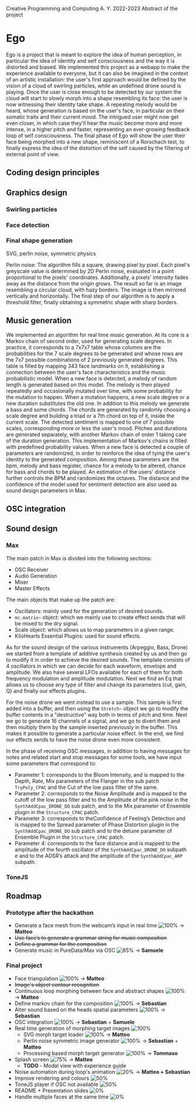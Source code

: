 Creative Programming and Computing
A. Y. 2022-2023
Abstract of the project

# Ego
Ego is a project that is meant to explore the idea of human perception, in particular the idea of identity and self 
consciousness and the way it is distorted and biased.
We implemented this project as a webapp to make the experience available to everyone, but it can also be imagined in 
the context of an artistic installation: the user's first approach would be defined by the vision of a
cloud of swirling particles, while an undefined drone sound is playing. Once the user is close enough to be detected by 
our system the cloud will start to slowly morph into a shape resembling its face: the user is now witnessing their 
identity take shape. A repeating melody would be heard, whose generation is based on the user's face, in particular on 
their somatic traits and their current mood. The intrigued user might now get even closer, in which case they'll hear 
the music become more and more intense, in a higher pitch and faster, representing an ever-growing feedback loop of self
consciousness. The final phase of Ego will show the user their face being morphed into a new shape, reminiscent of a 
Rorschach test, to finally express the idea of the distortion of the self caused by the filtering of external point of 
view.

## Coding design principles



## Graphics design
  
### Swirling particles

### Face detection

### Final shape generation
SVG, perlin noise, symmetric physics

Perlin noise: The algorithm fills a square, drawing pixel by pixel. Each pixel's greyscale value is determined by 2D 
Perlin noise, evaluated in a point proportional to the pixels' coordinates. Additionally, a pixels' intensity fades 
away as the distance from the origin grows. The result so far is an image resembling a circular cloud, with hazy 
borders. The image is then mirrored vertically and horizontally. The final step of our algorithm is to apply a 
threshold filter, finally obtaining a symmetric shape with sharp borders.



## Music generation
We implemented an algorithm for real time music generation. At its core is a Markov chain of second order, used for 
generating scale degrees. In practice, it corresponds to a 7x7x7 table whose columns are the probabilities for the 7 
scale degrees to be generated and whose rows are the 7x7 possible combinations of 2 previously generated degrees. 
This table is filled by mapping 343 face landmarks on it, establishing a connection between the user's face 
characteristics and the music probabilistic model. When a new face is detected, a melody of random length is generated 
based on this model. The melody is then played repeatedly and occasionally mutated over time, with some probability for
the mutation to happen. When a mutation happens, a new scale degree or a new duration substitutes the old one. In 
addition to this melody we generate a bass and some chords. The chords are generated by randomly choosing a scale 
degree and building a triad or a 7th chord on top of it, inside the current scale. The detected sentiment is mapped to 
one of 7 possible scales, corresponding more or less the user's mood. Pitches and durations are generated separately, 
with another Markov chain of order 1 taking care of the duration generation. This implementation of Markov's chains is 
filled with predefined probability values. When a new face is detected a couple of parameters are randomized, in order 
to reinforce the idea of tying the user's identity to the generated composition. Among these parameters are the bpm, 
melody and bass register, chance for a melody to be altered, chance for bass and chords to be played. An estimation of
the users' distance further controls the BPM and randomizes the octaves. The distance and the confidence of the model 
used for sentiment detection are also used as sound design parameters in Max.



## OSC integration




## Sound design

### Max
The main patch in Max is divided into the following sections:
- OSC Receiver
- Audio Generation
- Mixer
- Master Effects

The main objects that make up the patch are:
- Oscillators: mainly used for the generation of desired sounds.
- `mc.matrix~` object: which we mainly use to create effect sends that will be mixed to the dry signal.
- Scale object: which allows us to map parameters in a given range.
- KiloHearts Essential Plugins: used for sound effects.

As for the sound design of the various instruments (Arpeggio, Bass, Drone) we started from a template of additive 
synthesis created by us and then go to modify it in order to achieve the desired sounds. The template consists of 4 
oscillators in which we can decide for each waveform, envelope and amplitude. We also have several LFOs available for
each of them for both frequency modulation and amplitude modulation. Next we find an Eq that allows us to choose any
type of filter and change its parameters (cut, gain, Q) and finally our effects plugins.

For the noise drone we went instead to use a sample. This sample is first added into a buffer, and then using the 
`Stretch~` object we go to modify the buffer contents in a "destructive" way both in terms of pitch and time.
Next we go to generate 16 channels of a signal, and we go to divert them and then multiply them by the sample inserted 
previously in the buffer. This makes it possible to generate a particular noise effect. In the end, we find our effects 
sends to have the noise drone even more consistent.

In the phase of receiving OSC messages, in addition to having messages for notes and related start and stop messages 
for some tools, we have input some parameters that correspond to:
- Parameter 1: corresponds to the Bloom Intensity, and is mapped to the Depth, Rate, Mix parameters of the Flanger in 
the sub patch `TryPoly_CPAC` and the Cut of the low pass filter of the same.
- Parameter 2: corresponds to the Noise Amplitude and is mapped to the cutoff of the low pass filter and to the 
Amplitude of the pink noise in the `SynthAddCpac_DRONE_DO` sub patch, and to the Mix parameter of Ensemble plugin in 
the `Structure_CPAC` patch.
- Parameter 3: corresponds to theConfidence of Feeling’s Detection and is mapped to the Spread parameter of Phase 
Distortion plugin in the `SynthAddCpac_DRONE_DO` sub patch and to the detune parameter of Ensemble Plugin in the 
`Structure_CPAC` patch.
- Parameter 4: corresponds to the face distance and is mapped to the amplitude of the fourth oscillator of the 
`SynthAddCpac_DRONE_DO` subpath e and to the ADSR’s attack and the amplitude of the `SynthAddCpac_ARP` subpath.

### ToneJS




## Roadmap

### Prototype after the hackathon
- Generate a face mesh from the webcam’s input in real time ![100%](https://progress-bar.dev/100) &rarr; **Matteo**
- ~~Use face’s to generate a grammar string for music composition~~
- ~~Define a grammar for the composition~~
- Generate music in PureData/Max via OSC ![85%](https://progress-bar.dev/85) &rarr; **Samuele**

### Final project
- Face triangulation ![100%](https://progress-bar.dev/100) &rarr; **Matteo**
- ~~Image's object contour recognition~~
- Continuous loop morphing between face and abstract shapes ![100%](https://progress-bar.dev/100) &rarr; **Matteo**
- Define markov chain for the composition ![100%](https://progress-bar.dev/100) &rarr; **Sebastian**
- Alter sound based on the heads spatial parameters ![100%](https://progress-bar.dev/100) &rarr; **Sebastian**
- OSC integration ![100%](https://progress-bar.dev/100) &rarr; **Sebastian** + **Samuele**
- Real time generation of morphing target images ![100%](https://progress-bar.dev/100)
  - SVG morph target loader ![100%](https://progress-bar.dev/100) &rarr; **Matteo**
  - Perlin noise symmetric image generator ![100%](https://progress-bar.dev/100) &rarr; **Sebastian** + **Matteo**
  - Processing based morph target generator ![100%](https://progress-bar.dev/100) &rarr; **Tommaso**
- Splash screen ![75%](https://progress-bar.dev/75) &rarr; **Matteo**
  - **TODO** - Modal view with experience guide
- Noise automation during loop's animation ![20%](https://progress-bar.dev/20) &rarr; **Matteo + Sebastian**
- Improve rendering and colours ![50%](https://progress-bar.dev/50)
- ToneJS player if OSC not available ![50%](https://progress-bar.dev/50)
- README + Presentation slides ![0%](https://progress-bar.dev/0)
- Handle multiple faces at the same time ![0%](https://progress-bar.dev/0)
